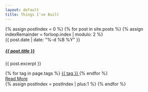 ```yaml
---
layout: default
title: Things I've Built
---
```


<div class="main-timeline">
{% assign postIndex = 0 %}
  {% for post in site.posts %}
   {% assign indexRemainder = forloop.index | modulo: 2 %}
    <div class="timeline {% if indexRemainder == 0 %} right {% else %} left {% endif %}">
      <div class="card h-100 cursor-pointer" 
        onclick="window.location.href='/about/{{ post.url }}'">
          <div class="card-body">
              {{ post.date | date: "%-d %B %Y"  }}
              <a href="/about/{{ post.url }}" class="text-normal">
                <h5>{{ post.title }}</h5>
              </a>
              <p class="card-text">
                    {{ post.excerpt }}
              </p>
              <span>
              {% for tag in page.tags %}
                <a href="/about/tag_index#{{ tag | slugify }}" class="badge bg-primary">
                    <span class="fas fa-tag" aria-hidden="true"></span> {{ tag }}
                </a>
              {% endfor %}
              </span>
          </div>
          <div class="card-footer p-3 d-flex justify-content-between">
            <a href="/about/{{ post.url }}" class="btn btn-link ml-auto">
            Read More <i class="fa fa-caret-right"></i>
            </a>
          </div>
      </div>
    </div>
     {% assign postIndex = postIndex | plus:1 %}
  {% endfor %}
</div>


